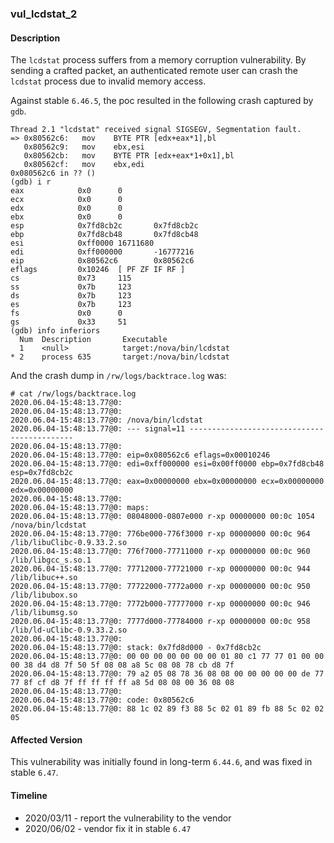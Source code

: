 ### vul_lcdstat_2

#### Description

The `lcdstat` process suffers from a memory corruption vulnerability. By sending a crafted packet, an authenticated remote user can crash the `lcdstat` process due to invalid memory access.

Against stable `6.46.5`, the poc resulted in the following crash captured by `gdb`.

```shell
Thread 2.1 "lcdstat" received signal SIGSEGV, Segmentation fault.
=> 0x80562c6:   mov    BYTE PTR [edx+eax*1],bl                   
   0x80562c9:   mov    ebx,esi                                   
   0x80562cb:   mov    BYTE PTR [edx+eax*1+0x1],bl               
   0x80562cf:   mov    ebx,edi                                   
0x080562c6 in ?? ()                                              
(gdb) i r                                                        
eax            0x0      0                                        
ecx            0x0      0                                        
edx            0x0      0                                        
ebx            0x0      0                                        
esp            0x7fd8cb2c       0x7fd8cb2c                       
ebp            0x7fd8cb48       0x7fd8cb48                       
esi            0xff0000 16711680                                 
edi            0xff000000       -16777216                        
eip            0x80562c6        0x80562c6                        
eflags         0x10246  [ PF ZF IF RF ]                          
cs             0x73     115                                      
ss             0x7b     123                                      
ds             0x7b     123                                      
es             0x7b     123                                      
fs             0x0      0                                        
gs             0x33     51                                       
(gdb) info inferiors                                             
  Num  Description       Executable                              
  1    <null>            target:/nova/bin/lcdstat                
* 2    process 635       target:/nova/bin/lcdstat                
```

And the crash dump in `/rw/logs/backtrace.log` was:

```shell
# cat /rw/logs/backtrace.log 
2020.06.04-15:48:13.77@0: 
2020.06.04-15:48:13.77@0: 
2020.06.04-15:48:13.77@0: /nova/bin/lcdstat
2020.06.04-15:48:13.77@0: --- signal=11 --------------------------------------------
2020.06.04-15:48:13.77@0: 
2020.06.04-15:48:13.77@0: eip=0x080562c6 eflags=0x00010246
2020.06.04-15:48:13.77@0: edi=0xff000000 esi=0x00ff0000 ebp=0x7fd8cb48 esp=0x7fd8cb2c
2020.06.04-15:48:13.77@0: eax=0x00000000 ebx=0x00000000 ecx=0x00000000 edx=0x00000000
2020.06.04-15:48:13.77@0: 
2020.06.04-15:48:13.77@0: maps:
2020.06.04-15:48:13.77@0: 08048000-0807e000 r-xp 00000000 00:0c 1054       /nova/bin/lcdstat
2020.06.04-15:48:13.77@0: 776be000-776f3000 r-xp 00000000 00:0c 964        /lib/libuClibc-0.9.33.2.so
2020.06.04-15:48:13.77@0: 776f7000-77711000 r-xp 00000000 00:0c 960        /lib/libgcc_s.so.1
2020.06.04-15:48:13.77@0: 77712000-77721000 r-xp 00000000 00:0c 944        /lib/libuc++.so
2020.06.04-15:48:13.77@0: 77722000-7772a000 r-xp 00000000 00:0c 950        /lib/libubox.so
2020.06.04-15:48:13.77@0: 7772b000-77777000 r-xp 00000000 00:0c 946        /lib/libumsg.so
2020.06.04-15:48:13.77@0: 7777d000-77784000 r-xp 00000000 00:0c 958        /lib/ld-uClibc-0.9.33.2.so
2020.06.04-15:48:13.77@0: 
2020.06.04-15:48:13.77@0: stack: 0x7fd8d000 - 0x7fd8cb2c 
2020.06.04-15:48:13.77@0: 00 00 00 00 00 00 00 01 80 c1 77 77 01 00 00 00 38 d4 d8 7f 50 5f 08 08 a8 5c 08 08 78 cb d8 7f 
2020.06.04-15:48:13.77@0: 79 a2 05 08 78 36 08 08 00 00 00 00 00 de 77 77 8f cf d8 7f ff ff ff ff a8 5d 08 08 00 36 08 08 
2020.06.04-15:48:13.77@0: 
2020.06.04-15:48:13.77@0: code: 0x80562c6
2020.06.04-15:48:13.77@0: 88 1c 02 89 f3 88 5c 02 01 89 fb 88 5c 02 02 05 
```

#### Affected Version

This vulnerability was initially found in long-term  `6.44.6`, and was fixed in stable `6.47`.

#### Timeline

+ 2020/03/11 - report the vulnerability to the vendor
+ 2020/06/02 - vendor fix it in stable `6.47`



